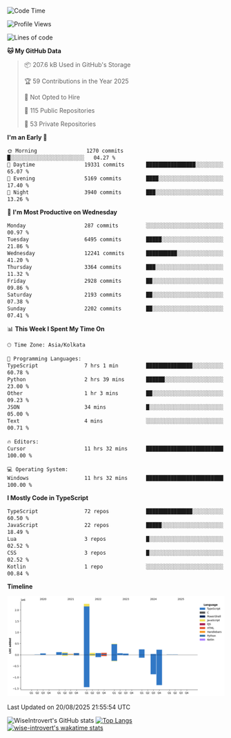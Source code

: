 <!--START_SECTION:waka-->
![Code Time](http://img.shields.io/badge/Code%20Time-2%2C450%20hrs%203%20mins-blue)

![Profile Views](http://img.shields.io/badge/Profile%20Views-0-blue)

![Lines of code](https://img.shields.io/badge/From%20Hello%20World%20I%27ve%20Written-4.0%20million%20lines%20of%20code-blue)

**🐱 My GitHub Data** 

> 📦 207.6 kB Used in GitHub's Storage 
 > 
> 🏆 59 Contributions in the Year 2025
 > 
> 🚫 Not Opted to Hire
 > 
> 📜 115 Public Repositories 
 > 
> 🔑 53 Private Repositories 
 > 
**I'm an Early 🐤** 

```text
🌞 Morning                1270 commits        █░░░░░░░░░░░░░░░░░░░░░░░░   04.27 % 
🌆 Daytime                19331 commits       ████████████████░░░░░░░░░   65.07 % 
🌃 Evening                5169 commits        ████░░░░░░░░░░░░░░░░░░░░░   17.40 % 
🌙 Night                  3940 commits        ███░░░░░░░░░░░░░░░░░░░░░░   13.26 % 
```
📅 **I'm Most Productive on Wednesday** 

```text
Monday                   287 commits         ░░░░░░░░░░░░░░░░░░░░░░░░░   00.97 % 
Tuesday                  6495 commits        █████░░░░░░░░░░░░░░░░░░░░   21.86 % 
Wednesday                12241 commits       ██████████░░░░░░░░░░░░░░░   41.20 % 
Thursday                 3364 commits        ███░░░░░░░░░░░░░░░░░░░░░░   11.32 % 
Friday                   2928 commits        ██░░░░░░░░░░░░░░░░░░░░░░░   09.86 % 
Saturday                 2193 commits        ██░░░░░░░░░░░░░░░░░░░░░░░   07.38 % 
Sunday                   2202 commits        ██░░░░░░░░░░░░░░░░░░░░░░░   07.41 % 
```


📊 **This Week I Spent My Time On** 

```text
🕑︎ Time Zone: Asia/Kolkata

💬 Programming Languages: 
TypeScript               7 hrs 1 min         ███████████████░░░░░░░░░░   60.78 % 
Python                   2 hrs 39 mins       ██████░░░░░░░░░░░░░░░░░░░   23.00 % 
Other                    1 hr 3 mins         ██░░░░░░░░░░░░░░░░░░░░░░░   09.23 % 
JSON                     34 mins             █░░░░░░░░░░░░░░░░░░░░░░░░   05.00 % 
Text                     4 mins              ░░░░░░░░░░░░░░░░░░░░░░░░░   00.71 % 

🔥 Editors: 
Cursor                   11 hrs 32 mins      █████████████████████████   100.00 % 

💻 Operating System: 
Windows                  11 hrs 32 mins      █████████████████████████   100.00 % 
```

**I Mostly Code in TypeScript** 

```text
TypeScript               72 repos            ███████████████░░░░░░░░░░   60.50 % 
JavaScript               22 repos            █████░░░░░░░░░░░░░░░░░░░░   18.49 % 
Lua                      3 repos             █░░░░░░░░░░░░░░░░░░░░░░░░   02.52 % 
CSS                      3 repos             █░░░░░░░░░░░░░░░░░░░░░░░░   02.52 % 
Kotlin                   1 repo              ░░░░░░░░░░░░░░░░░░░░░░░░░   00.84 % 
```



**Timeline**

![Lines of Code chart](https://raw.githubusercontent.com/wise-introvert/wise-introvert/master/assets/bar_graph.png)


 Last Updated on 20/08/2025 21:55:54 UTC
<!--END_SECTION:waka-->

![WiseIntrovert's GitHub stats](https://github-readme-stats.vercel.app/api?username=wise-introvert&count_private=true&show_icons=true)
[![Top Langs](https://github-readme-stats.vercel.app/api/top-langs/?username=wise-introvert&langs_count=10)](https://github.com/anuraghazra/github-readme-stats)
[![wise-introvert's wakatime stats](https://github-readme-stats.vercel.app/api/wakatime?username=wiseintrovert)](https://github.com/anuraghazra/github-readme-stats)
